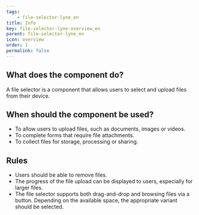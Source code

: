 ```yaml
---
tags: 
    - file-selector-lyne_en
title: Info
key: file-selector-lyne-overview_en
parent: file-selector-lyne_en
icon: overview
order: 1
permalink: false
---
```


## What does the component do?
A file selector is a component that allows users to select and upload files from their device.

## When should the component be used?
* To allow users to upload files, such as documents, images or videos.
* To complete forms that require file attachments.
* To collect files for storage, processing or sharing.

## Rules
* Users should be able to remove files.
* The progress of the file upload can be displayed to users, especially for larger files.
* The file selector supports both drag-and-drop and browsing files via a button. Depending on the available space, the appropriate variant should be selected.
